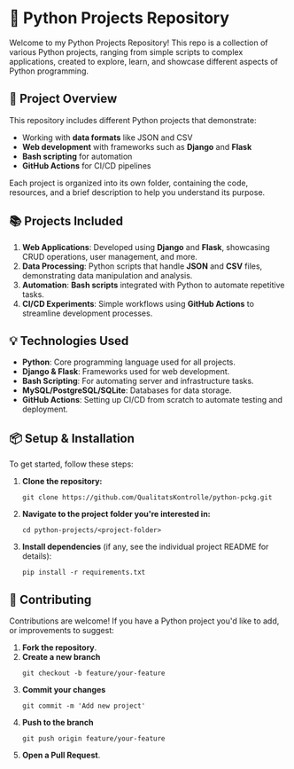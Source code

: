 # 🐍 Python Projects Repository

Welcome to my Python Projects Repository! This repo is a collection of various Python projects, ranging from simple scripts to complex applications, created to explore, learn, and showcase different aspects of Python programming.

## 🚀 Project Overview

This repository includes different Python projects that demonstrate:

- Working with **data formats** like JSON and CSV
- **Web development** with frameworks such as **Django** and **Flask**
- **Bash scripting** for automation
- **GitHub Actions** for CI/CD pipelines

Each project is organized into its own folder, containing the code, resources, and a brief description to help you understand its purpose.

## 📚 Projects Included

1. **Web Applications**: Developed using **Django** and **Flask**, showcasing CRUD operations, user management, and more.
2. **Data Processing**: Python scripts that handle **JSON** and **CSV** files, demonstrating data manipulation and analysis.
3. **Automation**: **Bash scripts** integrated with Python to automate repetitive tasks.
4. **CI/CD Experiments**: Simple workflows using **GitHub Actions** to streamline development processes.

## 💡 Technologies Used

- **Python**: Core programming language used for all projects.
- **Django & Flask**: Frameworks used for web development.
- **Bash Scripting**: For automating server and infrastructure tasks.
- **MySQL/PostgreSQL/SQLite**: Databases for data storage.
- **GitHub Actions**: Setting up CI/CD from scratch to automate testing and deployment.

## 📦 Setup & Installation

To get started, follow these steps:

1. **Clone the repository:**

    ```
    git clone https://github.com/QualitatsKontrolle/python-pckg.git
    ```

2. **Navigate to the project folder you're interested in:**

    ```
    cd python-projects/<project-folder>
    ```

3. **Install dependencies** (if any, see the individual project README for details):

    ```
    pip install -r requirements.txt
    ```


## 🤝 Contributing

Contributions are welcome! If you have a Python project you'd like to add, or improvements to suggest:

1. **Fork the repository**.
2. **Create a new branch**
    ```
    git checkout -b feature/your-feature
    ```
3. **Commit your changes** 
    ```
    git commit -m 'Add new project'
    ```
4. **Push to the branch** 
    ```
    git push origin feature/your-feature
    ```
5. **Open a Pull Request**.
